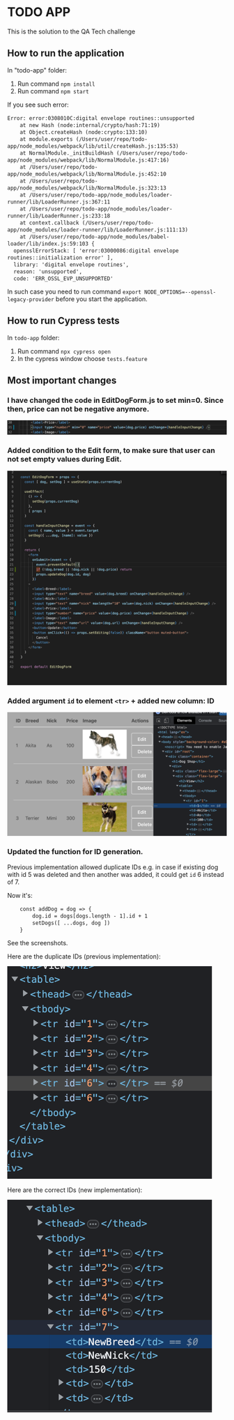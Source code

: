 # TODO APP

This is the solution to the QA Tech challenge

## How to run the application
In "todo-app" folder:
1. Run command `npm install`
2. Run command `npm start`

If you see such error:
```
Error: error:0308010C:digital envelope routines::unsupported
    at new Hash (node:internal/crypto/hash:71:19)
    at Object.createHash (node:crypto:133:10)
    at module.exports (/Users/user/repo/todo-app/node_modules/webpack/lib/util/createHash.js:135:53)
    at NormalModule._initBuildHash (/Users/user/repo/todo-app/node_modules/webpack/lib/NormalModule.js:417:16)
    at /Users/user/repo/todo-app/node_modules/webpack/lib/NormalModule.js:452:10
    at /Users/user/repo/todo-app/node_modules/webpack/lib/NormalModule.js:323:13
    at /Users/user/repo/todo-app/node_modules/loader-runner/lib/LoaderRunner.js:367:11
    at /Users/user/repo/todo-app/node_modules/loader-runner/lib/LoaderRunner.js:233:18
    at context.callback (/Users/user/repo/todo-app/node_modules/loader-runner/lib/LoaderRunner.js:111:13)
    at /Users/user/repo/todo-app/node_modules/babel-loader/lib/index.js:59:103 {
  opensslErrorStack: [ 'error:03000086:digital envelope routines::initialization error' ],
  library: 'digital envelope routines',
  reason: 'unsupported',
  code: 'ERR_OSSL_EVP_UNSUPPORTED'
```
In such case you need to run command `export NODE_OPTIONS=--openssl-legacy-provider` before you start the application.

## How to run Cypress tests

In `todo-app` folder: 
1. Run command `npx cypress open`
2. In the cypress window choose `tests.feature`

## Most important changes

### I have changed the code in EditDogForm.js to set min=0. Since then, price can not be negative anymore.
![Price can not be negative anymore](./images/min_0.png)

### Added condition to the Edit form, to make sure that user can not set empty values during Edit.
![Condition to ensure values are not empty](./images/edit_dog_if.png)

### Added argument `id` to element `<tr>` + added new column: ID
![New column ID and new attribute id in tr](./images/new_col_tr.png)

### Updated the function for ID generation.

Previous implementation allowed duplicate IDs e.g. in case if existing dog with id 5 was deleted and then another was added, it could get `id` 6 instead of 7.

Now it's:
```
	const addDog = dog => {
		dog.id = dogs[dogs.length - 1].id + 1
		setDogs([ ...dogs, dog ])
	}
```
See the screenshots.

Here are the duplicate IDs (previous implementation):

![Duplicate IDs coming from the old implementation](./images/old_ids.png)

Here are the correct IDs (new implementation):

![Correct ID coming from the new implementation](./images/new_ids.png)
